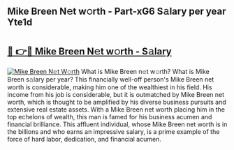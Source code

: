 ## Mike Breen N𝚎t w𝚘rth - Part-xG6 S𝚊lary per year Yte1d

# <h2><a href="http://gc1alu.nevu.top/?p=Mike+Breen">🔗 👉🔴 Mike Breen N𝚎t w𝚘rth - S𝚊lary</a></h2>

[![Mike Breen N𝚎t W𝚘rth](https://i.imgur.com/Oavwk0R.jpeg)](http://gc1alu.nevu.top/?p=Mike+Breen)
What is Mike Breen n𝚎t w𝚘rth? What is Mike Breen s𝚊lary per year?
This financially well-off person's Mike Breen net worth is considerable, making him one of the wealthiest in his field. His income from his job is considerable, but it is outmatched by Mike Breen net worth, which is thought to be amplified by his diverse business pursuits and extensive real estate assets. With a Mike Breen net worth placing him in the top echelons of wealth, this man is famed for his business acumen and financial brilliance. This affluent individual, whose Mike Breen net worth is in the billions and who earns an impressive salary, is a prime example of the force of hard labor, dedication, and financial acumen.
